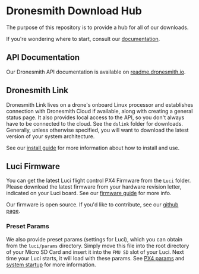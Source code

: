# Dronesmith Download Hub

The purpose of this repository is to provide a hub for all of our downloads.

If you're wondering where to start, consult our [documentation](http://readme.dronesmith.io/).

## API Documentation
Our Dronesmith API documentation is available on [readme.dronesmith.io](http://readme.dronesmith.io/reference).

## Dronesmith Link
Dronesmith Link lives on a drone's onboard Linux processor and establishes connection with Dronesmith Cloud if available, along with creating a general status page. It also provides local access to the API, so you don't always have to be connected to the cloud. See the `dslink` folder for downloads. Generally, unless otherwise specified, you will want to download the latest version of your system architecture.

See our [install guide](http://readme.dronesmith.io/docs/install-dslink) for more information about how to install and use.

## Luci Firmware
You can get the latest Luci flight control PX4 Firmware from the `Luci` folder. Please download the latest firmware from your hardware revision letter, indicated on your Luci board. See our [firmware guide](http://readme.dronesmith.io/docs/firmware) for more info.

Our firmware is open source. If you'd like to contribute, see our [github page](https://github.com/Dronesmith-tech/Firmware).

### Preset Params
We also provide preset params (settings for Luci), which you can obtain from the `luci/params` directory. Simply move this file into the root directory of your Micro SD Card and insert it into the `FMU SD` slot of your Luci. Next time your Luci starts, it will load with these params. See [PX4 params](http://dev.px4.io/advanced-configurations.html) and [system startup](http://dev.px4.io/advanced-system-startup.html) for more information.
